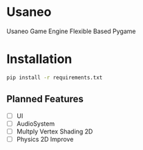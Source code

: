 # Usaneo
Usaneo Game Engine Flexible Based Pygame 

# Installation 
```sh
pip install -r requirements.txt 
```
## Planned Features 
- [ ] UI 
- [ ] AudioSystem
- [ ] Multply Vertex Shading 2D
- [ ] Physics 2D Improve
